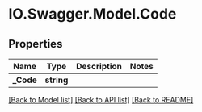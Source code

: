 # IO.Swagger.Model.Code
## Properties

Name | Type | Description | Notes
------------ | ------------- | ------------- | -------------
**_Code** | **string** |  | 

[[Back to Model list]](../README.md#documentation-for-models) [[Back to API list]](../README.md#documentation-for-api-endpoints) [[Back to README]](../README.md)


